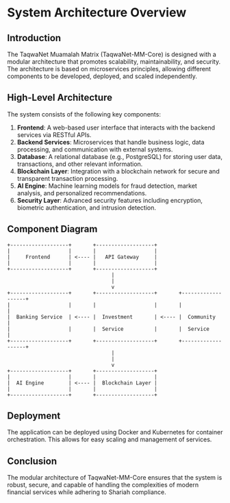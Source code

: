 # System Architecture Overview

## Introduction

The TaqwaNet Muamalah Matrix (TaqwaNet-MM-Core) is designed with a modular architecture that promotes scalability, maintainability, and security. The architecture is based on microservices principles, allowing different components to be developed, deployed, and scaled independently.

## High-Level Architecture

The system consists of the following key components:

1. **Frontend**: A web-based user interface that interacts with the backend services via RESTful APIs.
2. **Backend Services**: Microservices that handle business logic, data processing, and communication with external systems.
3. **Database**: A relational database (e.g., PostgreSQL) for storing user data, transactions, and other relevant information.
4. **Blockchain Layer**: Integration with a blockchain network for secure and transparent transaction processing.
5. **AI Engine**: Machine learning models for fraud detection, market analysis, and personalized recommendations.
6. **Security Layer**: Advanced security features including encryption, biometric authentication, and intrusion detection.

## Component Diagram

```plaintext
+-------------------+       +-------------------+
|                   |       |                   |
|     Frontend      | <---- |   API Gateway     |
|                   |       |                   |
+-------------------+       +-------------------+
                                  |
                                  |
                                  v
+-------------------+       +-------------------+       +-------------------+
|                   |       |                   |       |                   |
|  Banking Service  | <---- |  Investment       | <---- |  Community        |
|                   |       |  Service          |       |  Service          |
+-------------------+       +-------------------+       +-------------------+
                                  |
                                  |
                                  v
+-------------------+       +-------------------+
|                   |       |                   |
|  AI Engine        | <---- |  Blockchain Layer |
|                   |       |                   |
+-------------------+       +-------------------+

```

## Deployment
The application can be deployed using Docker and Kubernetes for container orchestration. This allows for easy scaling and management of services.

## Conclusion
The modular architecture of TaqwaNet-MM-Core ensures that the system is robust, secure, and capable of handling the complexities of modern financial services while adhering to Shariah compliance.
